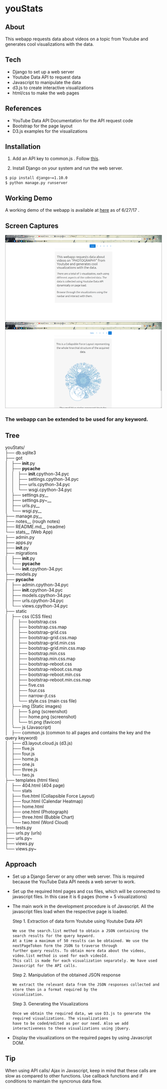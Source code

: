 # youStats

## About
This webapp requests data about videos on a topic from Youtube and generates cool visualizations with the data.

## Tech
  - Django to set up a web server
  - Youtube Data API to request data
  - Javascript to manipulate the data
  - d3.js to create interactive visualizations
  - html/css to make the web pages
  
## References
  - YouTube Data API Documentation for the API request code
  - Bootstrap for the page layout
  - D3.js examples for the visualizations

## Installation

1. Add an API key to common.js . Follow [this](https://developers.google.com/youtube/v3/getting-started).

2. Install Django on your system and run the web server.

```
$ pip install django~=1.10.0
$ python manage.py runserver
```
## Working Demo
A working demo of the webapp is available at [here](aman15012.pythonanywhere.com) as of 6/27/17 . 

## Screen Captures
![home](https://github.com/aman15012/youStats/blob/master/stats/static/img/home.png)
![5](https://github.com/aman15012/youStats/blob/master/stats/static/img/5.png)

### The webapp can be extended to be used for any keyword.

## Tree 

youStats/  
├── db.sqlite3  
├── got  
│   ├── __init__.py  
│   ├── __pycache__  
│   │   ├── __init__.cpython-34.pyc  
│   │   ├── settings.cpython-34.pyc  
│   │   ├── urls.cpython-34.pyc  
│   │   └── wsgi.cpython-34.pyc  
│   ├── settings.py__  
│   ├── settings.py~__  
│   ├── urls.py__  
│   └── wsgi.py__  
├── manage.py__  
├── notes__ (rough notes)   
├── README.md__ (readme)   
└── stats__ (Web App)  
    ├── admin.py  
    ├── apps.py  
    ├── __init__.py  
    ├── migrations  
    │   ├── __init__.py  
    │   └── __pycache__  
    │       └── __init__.cpython-34.pyc  
    ├── models.py  
    ├── __pycache__  
    │   ├── admin.cpython-34.pyc  
    │   ├── __init__.cpython-34.pyc  
    │   ├── models.cpython-34.pyc  
    │   ├── urls.cpython-34.pyc  
    │   └── views.cpython-34.pyc  
    ├── static  
    │   ├── css (CSS files)  
    │   │   ├── bootstrap.css  
    │   │   ├── bootstrap.css.map  
    │   │   ├── bootstrap-grid.css  
    │   │   ├── bootstrap-grid.css.map  
    │   │   ├── bootstrap-grid.min.css  
    │   │   ├── bootstrap-grid.min.css.map  
    │   │   ├── bootstrap.min.css  
    │   │   ├── bootstrap.min.css.map  
    │   │   ├── bootstrap-reboot.css  
    │   │   ├── bootstrap-reboot.css.map  
    │   │   ├── bootstrap-reboot.min.css  
    │   │   ├── bootstrap-reboot.min.css.map  
    │   │   ├── five.css  
    │   │   ├── four.css  
    │   │   ├── narrow-jt.css    
    │   │   └── style.css (main css file)   
    │   ├── img (Static images)   
    │   │   ├── 5.png (screenshot)  
    │   │   ├── home.png (screenshot)   
    │   │   └── tri.png (favicon)   
    │   └── js (Javascript)   
    │       ├── common.js (common to all pages and contains the key and the query keyword)   
    │       ├── d3.layout.cloud.js (d3.js)  
    │       ├── five.js  
    │       ├── four.js  
    │       ├── home.js  
    │       ├── one.js  
    │       ├── three.js  
    │       └── two.js  
    ├── templates (html files)  
    │   ├── 404.html (404 page)    
    │   └── stats  
    │       ├── five.html (Collapsible Force Layout)   
    │       ├── four.html (Calendar Heatmap)   
    │       ├── home.html  
    │       ├── one.html (Photograph)    
    │       ├── three.html (Bubble Chart)   
    │       └── two.html (Word Cloud)   
    ├── tests.py  
    ├── urls.py (urls)  
    ├── urls.py~  
    ├── views.py  
    └── views.py~  

## Approach
  - Set up a Django Server or any other web server. This is required because the YouTube Data API needs a web server to         work.
  
  - Set up the required html pages and css files, which will be connected to javascript files. In this case it is 6 pages       (home + 5 visualizations)
  
  - The main work in the development procedure is of Javascript. All the javascript files load when the respective page is       loaded.
  
    Step 1. Extraction of data form Youtube using Youtube Data API

        We use the search.list method to obtain a JSON containing the search results for the query keyword.
        At a time a maximum of 50 results can be obtained. We use the nextPageToken form the JSON to traverse through
        further query results. To obtain more data about the videos, video.list method is used for each videoId.
        This call is made for each visualization separately. We have used Javascript for the API calls.
  

    Step 2. Manipulation of the obtained JSON response
    
        We extract the relevant data from the JSON responses collected and store then in a format required by the 
        visualization.

           
    Step 3. Generating the Visualizations
    
        Once we obtain the required data, we use D3.js to generate the required visualizations. The visualizations
        have to be coded/edited as per our need. Also we add interactiveness to these visualizations using jQuery.
           
           
   - Display the visualizations on the required pages by using Javascript DOM.
   
## Tip
When using API calls/ Ajax in Javascript, keep in mind that these calls are slow as compared to other functions. Use callback functions and if conditions to maintain the syncronus data flow.
